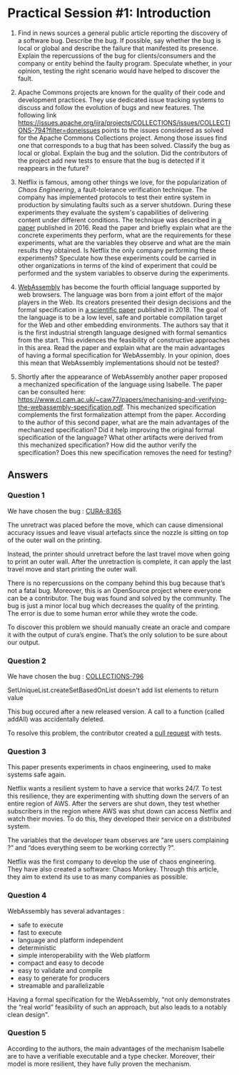 # Practical Session #1: Introduction

1. Find in news sources a general public article reporting the discovery of a software bug. Describe the bug. If possible, say whether the bug is local or global and describe the failure that manifested its presence. Explain the repercussions of the bug for clients/consumers and the company or entity behind the faulty program. Speculate whether, in your opinion, testing the right scenario would have helped to discover the fault.

2. Apache Commons projects are known for the quality of their code and development practices. They use dedicated issue tracking systems to discuss and follow the evolution of bugs and new features. The following link https://issues.apache.org/jira/projects/COLLECTIONS/issues/COLLECTIONS-794?filter=doneissues points to the issues considered as solved for the Apache Commons Collections project. Among those issues find one that corresponds to a bug that has been solved. Classify the bug as local or global. Explain the bug and the solution. Did the contributors of the project add new tests to ensure that the bug is detected if it reappears in the future?

3. Netflix is famous, among other things we love, for the popularization of *Chaos Engineering*, a fault-tolerance verification technique. The company has implemented protocols to test their entire system in production by simulating faults such as a server shutdown. During these experiments they evaluate the system's capabilities of delivering content under different conditions. The technique was described in [a paper](https://arxiv.org/ftp/arxiv/papers/1702/1702.05843.pdf) published in 2016. Read the paper and briefly explain what are the concrete experiments they perform, what are the requirements for these experiments, what are the variables they observe and what are the main results they obtained. Is Netflix the only company performing these experiments? Speculate how these experiments could be carried in other organizations in terms of the kind of experiment that could be performed and the system variables to observe during the experiments.

4. [WebAssembly](https://webassembly.org/) has become the fourth official language supported by web browsers. The language was born from a joint effort of the major players in the Web. Its creators presented their design decisions and the formal specification in [a scientific paper](https://people.mpi-sws.org/~rossberg/papers/Haas,%20Rossberg,%20Schuff,%20Titzer,%20Gohman,%20Wagner,%20Zakai,%20Bastien,%20Holman%20-%20Bringing%20the%20Web%20up%20to%20Speed%20with%20WebAssembly.pdf) published in 2018. The goal of the language is to be a low level, safe and portable compilation target for the Web and other embedding environments. The authors say that it is the first industrial strength language designed with formal semantics from the start. This evidences the feasibility of constructive approaches in this area. Read the paper and explain what are the main advantages of having a formal specification for WebAssembly. In your opinion, does this mean that WebAssembly implementations should not be tested? 

5.  Shortly after the appearance of WebAssembly another paper proposed a mechanized specification of the language using Isabelle. The paper can be consulted here: https://www.cl.cam.ac.uk/~caw77/papers/mechanising-and-verifying-the-webassembly-specification.pdf. This mechanized specification complements the first formalization attempt from the paper. According to the author of this second paper, what are the main advantages of the mechanized specification? Did it help improving the original formal specification of the language? What other artifacts were derived from this mechanized specification? How did the author verify the specification? Does this new specification removes the need for testing?

## Answers

### Question 1

We have chosen the bug : [CURA-8365](https://github.com/Ultimaker/CuraEngine/pull/1474)

The unretract was placed before the move, which can cause dimensional accuracy issues and leave visual artefacts since the nozzle is sitting on top of the outer wall on the printing.

Instead, the printer should unretract before the last travel move when going to print an outer wall. After the unretraction is complete, it can apply the last travel move and start printing the outer wall.

There is no repercussions on the company behind this bug because that’s not a fatal bug. Moreover, this is an OpenSource project where everyone can be a contributor. The bug was found and solved by the community. The bug is just a minor local bug which decreases the quality of the printing. The error is due to some human error while they wrote the code.

To discover this problem we should manually create an oracle and compare it with the output of cura’s engine. That’s the only solution to be sure about our output.

### Question 2

We have chosen the bug : [COLLECTIONS-796](https://issues.apache.org/jira/projects/COLLECTIONS/issues/COLLECTIONS-796?filter=doneissues) 

SetUniqueList.createSetBasedOnList doesn't add list elements to return value

This bug occured after a new released version. A call to a function (called addAll) was accidentally deleted. 

To resolve this problem, the contributor created a [pull request](https://github.com/apache/commons-collections/pull/255) with tests.

### Question 3

This paper presents experiments in chaos engineering, used to make systems safe again.

Netflix wants a resilient system to have a service that works 24/7. To test this resilience, they are experimenting with shutting down the servers of an entire region of AWS. After the servers are shut down, they test whether subscribers in the region where AWS was shut down can access Netflix and watch their movies. To do this, they developed their service on a distributed system.

The variables that the developer team observes are “are users complaining ?” and “does everything seem to be working correctly ?”.

Netflix was the first company to develop the use of chaos engineering. They have also created a software: Chaos Monkey. Through this article, they aim to extend its use to as many companies as possible. 

### Question 4

WebAssembly has several advantages : 
- safe to execute
- fast to execute
- language and platform independent
- deterministic 
- simple interoperability with the Web platform
- compact and easy to decode
- easy to validate and compile
- easy to generate for producers
- streamable and parallelizable

Having a formal specification for the WebAssembly, “not only demonstrates the “real world” feasibility of such an approach, but also leads to a notably clean design".

### Question 5

According to the authors, the main advantages of the mechanism Isabelle are to have a verifiable executable and a type checker. Moreover, their model is more resilient, they have fully proven the mechanism.
